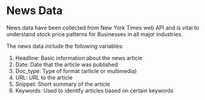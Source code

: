 # News Data

News data have been collected from New York Times web API and is vital to understand stock price patterns for Businesses in all major industries. 

The news data include the following variables:

1. Headline: Basic information about the news article​
2. Date: Date that the article was published​
3. Doc_type: Type of format (article or multimedia)​
4. URL: URL to the article​
5. Snippet: Short summary of the article​
6. Keywords: Used to identify articles based on certain keywords
